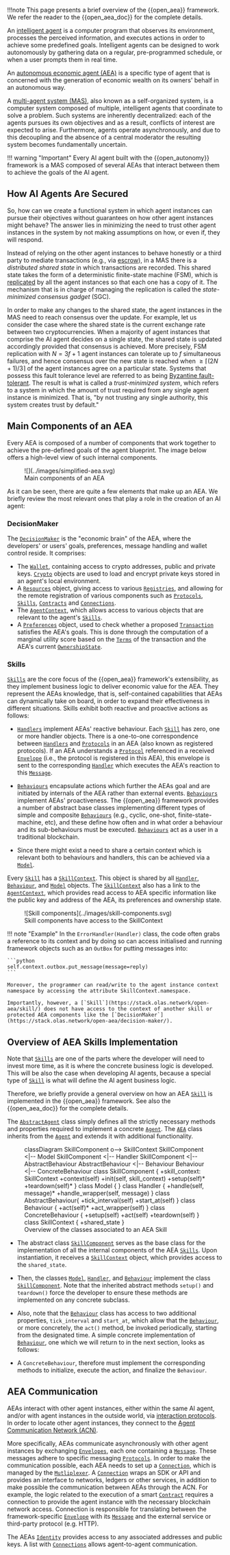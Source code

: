 !!!note
    This page presents a brief overview of the {{open_aea}} framework. We refer the reader to the {{open_aea_doc}} for the complete details.


An [intelligent agent](https://en.wikipedia.org/wiki/Intelligent_agent) is a computer program that observes its environment, processes the perceived information, and executes actions in order to achieve some predefined goals. Intelligent agents can be designed to work autonomously by gathering data on a regular, pre-programmed schedule, or when a user prompts them in real time.



An [autonomous economic agent (AEA)](https://stack.olas.network/open-aea/agent-vs-aea/) is a specific type of agent
that is concerned with the generation of economic wealth on its owners' behalf in an autonomous way.



A [multi-agent system (MAS)](https://en.wikipedia.org/wiki/Multi-agent_system), also known as a self-organized system, is a computer system composed of multiple, intelligent agents that coordinate to solve a problem. Such systems are inherently decentralized: each of the agents pursues its
own objectives and as a result, conflicts of interest are expected to arise.
Furthermore, agents operate asynchronously, and due to this decoupling and the
absence of a central moderator the resulting system becomes fundamentally
uncertain.


!!! warning "Important"
    Every AI agent built with the {{open_autonomy}} framework is a MAS composed of several AEAs that interact between them to achieve the goals of the AI agent.


## How AI Agents Are Secured

So, how can we create a functional system in which agent instances can pursue their
objectives without guarantees on how other agent instances might behave? The answer lies
in minimizing the need to trust other agent instances in the system by not making
assumptions on how, or even if, they will respond.

Instead of relying on the other agent instances to behave honestly or a third party to
mediate transactions (e.g., via [escrow](https://en.wikipedia.org/wiki/Escrow)), in a MAS
there is a _distributed shared state_ in which transactions are recorded. This
shared state takes the form of a deterministic finite-state machine (FSM),
which is [replicated](https://en.wikipedia.org/wiki/State_machine_replication)
by all the agent instances so that each one has a copy of it. The mechanism that is in charge of managing the replication is called the _state-minimized consensus gadget_ (SGC).

In order to make any changes
to the shared state, the agent instances in the MAS need to reach consensus over the update. For example, let us consider the case where the shared state is the current exchange rate between two cryptocurrencies. When
a majority of agent instances that comprise the AI agent decides on a single state,
the shared state is updated accordingly provided that consensus is achieved. More
precisely, FSM replication with $N = 3f + 1$ agent instances can tolerate up to
$f$ simultaneous failures, and hence consensus over the new state is reached
when $\geq\lceil(2N + 1) / 3\rceil$ of the agent instances agree on a particular state. Systems
that possess this fault tolerance level are referred to as being
[Byzantine fault-tolerant](http://pmg.csail.mit.edu/papers/osdi99.pdf).
The result is what is called a _trust-minimized system_, which refers to a system in
which the amount of trust required from any single agent instance is minimized.
That is, "by not trusting any single authority, this system creates trust by default."


## Main Components of an AEA

Every AEA is composed of a number of components that work together to achieve the pre-defined goals of the agent blueprint. The image below offers a high-level view of such internal components.


<figure markdown>
![](../images/simplified-aea.svg)
<figcaption>Main components of an AEA</figcaption>
</figure>

As it can be seen, there are quite a few elements that make up an AEA. We briefly review the most relevant ones that play a role in the creation of an AI agent:

### DecisionMaker
The [`DecisionMaker`](https://stack.olas.network/open-aea/decision-maker/)
is the "economic brain" of the AEA, where the developers' or users' goals, preferences, message handling and wallet
control reside. It comprises:

- The [`Wallet`](https://stack.olas.network/open-aea/api/crypto/wallet/),
containing access to crypto addresses, public and private keys.
[`Crypto`](https://stack.olas.network/open-aea/api/crypto/base/) objects
are used to load and encrypt private keys stored in an agent's local environment.
- A [`Resources`](https://stack.olas.network/open-aea/api/registries/resources/) object,
giving access to various
[`Registries`](https://stack.olas.network/open-aea/api/registries/base/),
and allowing for the remote registration of various components such as
[`Protocols`](https://stack.olas.network/open-aea/api/protocols/base/#protocol-objects),
[`Skills`](https://stack.olas.network/open-aea/api/skills/base/),
[`Contracts`](https://stack.olas.network/open-aea/api/contracts/base/) and
[`Connections`](https://stack.olas.network/open-aea/api/connections/base/).
- The [`AgentContext`](https://stack.olas.network/open-aea/api/context/base/), which
allows access to various objects that are relevant to the agent's
[`Skills`](https://stack.olas.network/open-aea/api/skills/base/).
- A [`Preferences`](https://stack.olas.network/open-aea/api/decision_maker/base/#preferences-objects) object,
used to check whether a proposed [`Transaction`](https://stack.olas.network/open-aea/api/helpers/transaction/base/)
satisfies the AEA's goals. This is done through the computation of a marginal
utility score based on the
[`Terms`](https://stack.olas.network/open-aea/api/helpers/transaction/base/#terms-objects)
of the transaction and the AEA's current
[`OwnershipState`](https://stack.olas.network/open-aea/api/decision_maker/base/#ownershipstate-objects).



### Skills
[`Skills`](https://stack.olas.network/open-aea/skill/) are the core focus of the {{open_aea}} framework's extensibility, as they implement business logic to deliver economic value for the AEA.  They represent the AEAs knowledge, that is, self-contained capabilities that AEAs can dynamically take on board, in order to expand their effectiveness in different situations. Skills exhibit both reactive and proactive actions as follows:

- [`Handlers`](https://stack.olas.network/open-aea/api/skills/base/#handler-objects) implement AEAs' reactive behaviour. Each [`Skill`](https://stack.olas.network/open-aea/skill/) has zero, one or more handler objects. There is a one-to-one correspondence between [`Handlers`](https://stack.olas.network/open-aea/api/skills/base/#handler-objects) and [`Protocols`](https://stack.olas.network/open-aea/api/protocols/base/#protocol-objects) in an AEA (also known as registered protocols). If an AEA understands a [`Protocol`](https://stack.olas.network/open-aea/api/protocols/base/#protocol-objects) referenced in a received [`Envelope`](https://stack.olas.network/open-aea/api/mail/base/#envelope-objects) (i.e., the protocol is registered in this AEA), this envelope is sent to the corresponding [`Handler`](https://stack.olas.network/open-aea/api/skills/base/#handler-objects) which executes the AEA's reaction to this [`Message`](https://stack.olas.network/open-aea/api/protocols/base/).

- [`Behaviours`](https://stack.olas.network/open-aea/api/skills/base/#behaviour-objects) encapsulate actions which further the AEAs goal and are initiated by internals of the AEA rather than external events. [`Behaviours`](https://stack.olas.network/open-aea/api/skills/base/#behaviour-objects) implement AEAs' proactiveness. The {{open_aea}} framework provides a number of abstract base classes implementing different types of simple and composite [`Behaviours`](https://stack.olas.network/open-aea/api/skills/base/#behaviour-objects) (e.g., cyclic, one-shot, finite-state-machine, etc), and these define how often and in what order a behaviour and its sub-behaviours must be executed. [`Behaviours`](https://stack.olas.network/open-aea/api/skills/base/#behaviour-objects) act as a user in a traditional blockchain.


- Since there might exist a need to share a certain context which is relevant both
to behaviours and handlers, this can be achieved via a
[`Model`](https://stack.olas.network/open-aea/api/skills/base/#model-objects).

Every [`Skill`](https://stack.olas.network/open-aea/skill/) has a
[`SkillContext`](https://stack.olas.network/open-aea/api/skills/base/).
This object is shared by all [`Handler`](https://stack.olas.network/open-aea/api/skills/base/#handler-objects), [`Behaviour`](https://stack.olas.network/open-aea/api/skills/base/#behaviour-objects), and [`Model`](https://stack.olas.network/open-aea/api/skills/base/#model-objects) objects. The [`SkillContext`](https://stack.olas.network/open-aea/api/skills/base/) also has a link to the [`AgentContext`](https://stack.olas.network/open-aea/api/context/base/), which provides read access to AEA specific information like the public key and address of the AEA, its preferences and ownership state.

<figure markdown>
![Skill components](../images/skill-components.svg)
<figcaption>Skill components have access to the SkillContext</figcaption>
</figure>

!!! note "Example"
    In the `ErrorHandler(Handler)` class, the code often grabs a reference to its context and by doing so can access initialised and running framework objects such as an `OutBox` for putting messages into:

    ```python
    self.context.outbox.put_message(message=reply)
    ```

    Moreover, the programmer can read/write to the agent instance context namespace by accessing the attribute SkillContext.namespace.

    Importantly, however, a [`Skill`](https://stack.olas.network/open-aea/skill/) does not have access to the context of another skill or protected AEA components like the [`DecisionMaker`](https://stack.olas.network/open-aea/decision-maker/).



## Overview of AEA Skills Implementation


Note that [`Skills`](https://stack.olas.network/open-aea/skill/) are one of the parts where the developer will need to invest more time, as it is where the concrete business logic is developed. This will be also the case when developing AI agents, because a special type of [`Skill`](https://stack.olas.network/open-aea/skill/) is what will define the AI agent business logic.

Therefore, we briefly provide a general overview on how an AEA [`Skill`](https://stack.olas.network/open-aea/skill/) is implemented in the {{open_aea}} framework. See also the {{open_aea_doc}} for the complete details.


The [`AbstractAgent`](https://stack.olas.network/open-aea/api/abstract_agent/) class
simply defines all the strictly necessary methods and properties required to
implement a concrete [`Agent`](https://stack.olas.network/open-aea/api/agent/).
The [`AEA`](https://stack.olas.network/open-aea/api/aea/) class inherits from the
[`Agent`](https://stack.olas.network/open-aea/api/agent/) and extends it with
additional functionality.



<figure markdown>
<div class="mermaid">
classDiagram
    SkillComponent o--> SkillContext
    SkillComponent <|-- Model
    SkillComponent <|-- Handler
    SkillComponent <|-- AbstractBehaviour
    AbstractBehaviour <|-- Behaviour
    Behaviour <|-- ConcreteBehaviour
    class SkillComponent {
        +skill_context: SkillContext
        +context(self)
        +init(self, skill_context)
        +setup(self)*
        +teardown(self)*
    }
    class Model {
    }
    class Handler {
        +handle(self, message)*
        +handle_wrapper(self, message)
    }
    class AbstractBehaviour{
      +tick_interval(self)
      +start_at(self)
    }
    class Behaviour {
        +act(self)*
        +act_wrapper(self)
    }
    class ConcreteBehaviour {
        +setup(self)
        +act(self)
        +teardown(self)
    }
    class SkillContext {
        +shared_state
    }
</div>
<figcaption>Overview of the classes associated to an AEA Skill</figcaption>
</figure>



*  The abstract class [`SkillComponent`](https://stack.olas.network/open-aea/api/skills/base/#skillcomponent-objects)
serves as the base class for the implementation of all the internal components of the AEA [`Skills`](https://stack.olas.network/open-aea/skill/). Upon instantiation, it receives a [`SkillContext`](https://stack.olas.network/open-aea/api/skills/base/#skillcontext-objects) object, which
provides access to the `shared_state`.



*  Then, the classes
[`Model`](https://stack.olas.network/open-aea/api/skills/base/#model-objects),
[`Handler`](https://stack.olas.network/open-aea/api/skills/base/#handler-objects), and
[`Behaviour`](https://stack.olas.network/open-aea/api/skills/base/#behaviour-objects) implement the class [`SkillComponent`](https://stack.olas.network/open-aea/api/skills/base/#skillcomponent-objects). Note that the inherited abstract methods `setup()` and `teardown()` force the developer to
ensure these methods are implemented on any concrete subclass.


*  Also, note that the
[`Behaviour`](https://stack.olas.network/open-aea/api/skills/base/#behaviour-objects) class
has access to two additional properties, `tick_interval` and `start_at`, which
allow that the [`Behaviour`](https://stack.olas.network/open-aea/api/skills/base/#behaviour-objects), or more concretely, the `act()` method, be invoked periodically,
starting from the designated time. A simple concrete implementation of [`Behaviour`](https://stack.olas.network/open-aea/api/skills/base/#behaviour-objects),
one which we will return to in the next section, looks as follows:

*  A `ConcreteBehaviour`, therefore must implement the corresponding methods to initialize, execute the action, and finalize the `Behaviour`.



## AEA Communication

AEAs interact with other agent instances, either within the same AI agent, and/or with agent instances in the outside world, via
[interaction protocols](https://stack.olas.network/open-aea/interaction-protocol/).
In order to locate other agent instances, they connect to the
[Agent Communication Network (ACN)](https://stack.olas.network/open-aea/acn/).

More specifically, AEAs communicate asynchronously with other agent instances by exchanging
[`Envelopes`](https://stack.olas.network/open-aea/api/mail/base/#envelope-objects), each one
containing a [`Message`](https://stack.olas.network/open-aea/api/protocols/base/).
These messages adhere to specific messaging
[`Protocols`](https://stack.olas.network/open-aea/protocol/).
In order to make the communication possible, each AEA needs to
set up a [`Connection`](https://stack.olas.network/open-aea/connection/), which
is managed by the
[`Mutliplexer`](https://stack.olas.network/open-aea/api/multiplexer/).
A [`Connection`](https://stack.olas.network/open-aea/connection/) wraps an SDK or API and provides an interface to networks, ledgers or other services, in addition to make possible the communication between AEAs through the ACN.
For example, the logic related to the execution of a smart
[`Contract`](https://stack.olas.network/open-aea/contract/)
requires a connection to provide the agent instance with the
necessary blockchain network access.
Connection is responsible for translating between the framework-specific [`Envelope`](https://stack.olas.network/open-aea/api/mail/base/#envelope-objects) with its [`Message`](https://stack.olas.network/open-aea/api/protocols/base/) and the external service or third-party protocol (e.g. HTTP).

The AEAs [`Identity`](https://stack.olas.network/open-aea/api/identity/base/)
provides access to any associated addresses and public keys.
A list with [`Connections`](https://stack.olas.network/open-aea/api/connections/base/)
allows agent-to-agent communication.


<!--
## The implementation `Skill`

A [`Skill`](https://stack.olas.network/open-aea/api/skills/base/#skill-objects)
encapsulates abstractions of `Behaviour`, `Handler` and `Model`.

```python
class Skill(Component):
    """This class implements a skill."""
    @property
    def handlers(self) -> Dict[str, Handler]:
        """Get the handlers."""

    @property
    def behaviours(self) -> Dict[str, Behaviour]:
        """Get the behaviours."""

    @property
    def models(self) -> Dict[str, Model]:
        """Get the models."""
```
-->
